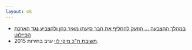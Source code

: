 ```yaml
---
layout: mk
---
```

* <i class="fa fa-newspaper-o"></i> [במהלך ההצבעה ... הוזעק להחליף את חבר סיעתו מאיר כהן ולהצביע **נגד** הארכת הפיילוט](https://archive.is/duySV#selection-3449.0-3449.96)
* <i class="fa fa-envelope"></i> [תשובת ח"כ מיקי לוי](../docs/levimiki.png) ערב בחירות 2015.

